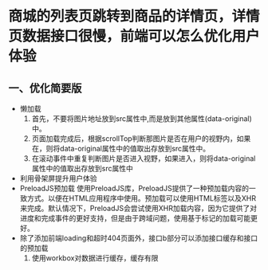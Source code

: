 #   商城的列表页跳转到商品的详情页，详情页数据接口很慢，前端可以怎么优化用户体验
##  一、优化简要版
+  懒加载
    1.  首先，不要将图片地址放到src属性中,而是放到其他属性(data-original)中。
    2.  页面加载完成后，根据scrollTop判断那图片是否在用户的视野内，如果在，则将data-original属性中的值取出存放到src属性中。
    3.  在滚动事件中重复判断图片是否进入视野，如果进入，则将data-original属性中的值取出存放到src属性中
+   利用骨架屏提升用户体验
+   PreloadJS预加载
    使用PreloadJS库，PreloadJS提供了一种预加载内容的一致方式。以便在HTML应用程序中使用。预加载可以使用HTML标签以及XHR来完成。默认情况下，PreloadJS会尝试使用XHR加载内容，因为它提供了对进度和完成事件的更好支持，但是由于跨域问题，使用基于标记的加载可能更好。
+   除了添加前端loading和超时404页面外，接口b部分可以添加接口缓存和接口的预加载
    1.  使用workbox对数据进行缓存，缓存有限